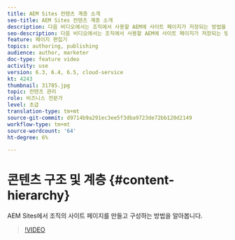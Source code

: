 ```yaml
---
title: AEM Sites 컨텐츠 계층 소개
seo-title: AEM Sites 컨텐츠 계층 소개
description: 다음 비디오에서는 조직에서 사용할 AEM에 사이트 페이지가 저장되는 방법을 설명합니다.
seo-description: 다음 비디오에서는 조직에서 사용할 AEM에 사이트 페이지가 저장되는 방법을 설명합니다.
feature: 페이지 편집기
topics: authoring, publishing
audience: author, marketer
doc-type: feature video
activity: use
version: 6.3, 6.4, 6.5, cloud-service
kt: 4243
thumbnail: 31785.jpg
topic: 컨텐츠 관리
role: 비즈니스 전문가
level: 초급
translation-type: tm+mt
source-git-commit: d9714b9a291ec3ee5f3dba9723de72bb120d2149
workflow-type: tm+mt
source-wordcount: '64'
ht-degree: 6%

---
```



# 콘텐츠 구조 및 계층 {#content-hierarchy}

AEM Sites에서 조직의 사이트 페이지를 만들고 구성하는 방법을 알아봅니다.

>[!VIDEO](https://video.tv.adobe.com/v/31785?quality=12&learn=on)
